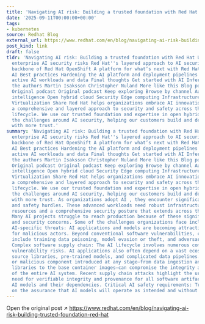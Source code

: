 ```yaml
---
title: 'Navigating AI risk: Building a trusted foundation with Red Hat'
date: '2025-09-11T00:00:00+00:00'
tags:
- kubernetes
source: Redhat Blog
external_url: https://www.redhat.com/en/blog/navigating-ai-risk-building-trusted-foundation-red-hat
post_kind: link
draft: false
tldr: 'Navigating AI risk: Building a trusted foundation with Red Hat Understanding
  enterprise AI security risks Red Hat''s layered approach to AI security The proven
  backbone of Red Hat OpenShift A platform for what’s next with Red Hat OpenShift
  AI Best practices Hardening the AI platform and deployment pipelines Protecting
  active AI workloads and data Final thoughts Get started with AI Inference About
  the authors Martin Isaksson Christopher Nuland More like this Blog post Blog post
  Original podcast Original podcast Keep exploring Browse by channel Automation Artificial
  intelligence Open hybrid cloud Security Edge computing Infrastructure Applications
  Virtualization Share Red Hat helps organizations embrace AI innovation by providing
  a comprehensive and layered approach to security and safety across the entire AI
  lifecycle. We use our trusted foundation and expertise in open hybrid cloud to address
  the challenges around AI security, helping our customers build and deploy AI applications
  with more trust.'
summary: 'Navigating AI risk: Building a trusted foundation with Red Hat Understanding
  enterprise AI security risks Red Hat''s layered approach to AI security The proven
  backbone of Red Hat OpenShift A platform for what’s next with Red Hat OpenShift
  AI Best practices Hardening the AI platform and deployment pipelines Protecting
  active AI workloads and data Final thoughts Get started with AI Inference About
  the authors Martin Isaksson Christopher Nuland More like this Blog post Blog post
  Original podcast Original podcast Keep exploring Browse by channel Automation Artificial
  intelligence Open hybrid cloud Security Edge computing Infrastructure Applications
  Virtualization Share Red Hat helps organizations embrace AI innovation by providing
  a comprehensive and layered approach to security and safety across the entire AI
  lifecycle. We use our trusted foundation and expertise in open hybrid cloud to address
  the challenges around AI security, helping our customers build and deploy AI applications
  with more trust. As organizations adopt AI , they encounter significant security
  and safety hurdles. These advanced workloads need robust infrastructure and scalable
  resources and a comprehensive security posture that extends across the AI lifecycle.
  Many AI projects struggle to reach production because of these significant safety
  and security concerns. Some of the challenges organizations face include: Evolving
  AI-specific threats: AI applications and models are becoming attractive targets
  for malicious actors. Beyond conventional software vulnerabilities, critical concerns
  include training data poisoning, model evasion or theft, and adversarial attacks.
  Complex software supply chain: The AI lifecycle involves numerous components, increasing
  vulnerability risks. AI applications also often depend on a vast ecosystem of open
  source libraries, pre-trained models, and complicated data pipelines. A single vulnerability
  or malicious component introduced at any stage—from data ingestion and third-party
  libraries to the base container images—can compromise the integrity and security
  of the entire AI system. Recent supply chain attacks highlight the urgent industry
  need for verifiable integrity and provenance for all software artifacts, including
  AI models and their dependencies. Critical AI safety requirements: Trust is built
  on the assurance that AI models will operate as intended and without bias.'
---
```

Open the original post ↗ https://www.redhat.com/en/blog/navigating-ai-risk-building-trusted-foundation-red-hat
